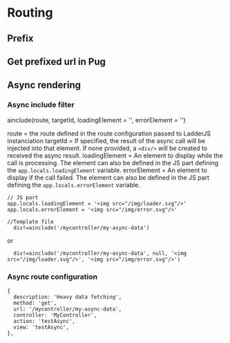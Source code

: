 # Routing

## Prefix

## Get prefixed url in Pug

## Async rendering

### Async include filter
ainclude(route, targetId, loadingElement = '', errorElement = '')

route = the route defined in the route configuration passed to LadderJS instanciation
targetId = If specified, the result of the async call will be injected into that element. If none provided, a `<div/>` will be created to received the async result.
loadingElement = An element to display while the call is processing. The element can also be defined in the JS part defining the `app.locals.loadingElement` variable.
errorElement = An element to display if the call failed. The element can also be defined in the JS part defining the `app.locals.errorElement` variable.
```
// JS part
app.locals.loadingElement = '<img src="/img/loader.svg"/>'
app.locals.errorElement = '<img src="/img/error.svg"/>'

//Template file
  div!=ainclude('/mycontroller/my-async-data')
```

or
```
  div!=ainclude('/mycontroller/my-async-data', null, '<img src="/img/loader.svg"/>', '<img src="/img/error.svg"/>')
```

### Async route configuration
```
{
  description: 'Heavy data fetching',
  method: 'get',
  url: '/mycontroller/my-async-data',
  controller: 'MyController',
  action: 'testAsync',
  view: 'testAsync',
},
```